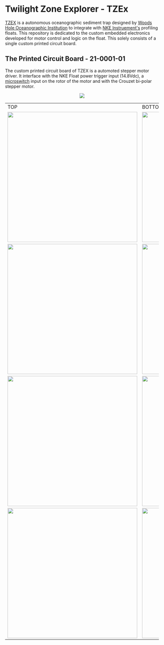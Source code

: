 # Twilight Zone Explorer - TZEx
[TZEX](https://twilightzone.whoi.edu/twilight-zone-explorer-or-tzex/) is a autonomous oceanographic sediment trap designed by [Woods Hole Oceanographic Institution](whoi.edu) to integrate with [NKE Instruement's](https://nke-instrumentation.com/) profiling floats. This repository is dedicated to the custom embedded electronics developed for motor control and logic on the float. This solely consists of a single custom printed circuit board. 
## The Printed Circuit Board - 21-0001-01
The custom printed circuit board of TZEX is a automoted stepper motor driver. It interface with the NKE Float power trigger input (14.8Vdc), a [microswitch](Electrical/Datasheets/Subminiature_DB_Microswitch_Datasheet_US_24_10_17.pdf) input on the rotor of the motor and with the Crouzet bi-polar stepper motor.
<p align="center">
<img src="https://user-images.githubusercontent.com/57682790/220635260-8ced4240-11c2-4f8e-bd2b-63e4a7c850b3.jpg">
</p>

<table>
  <tr>
    <td>TOP</td>
     <td>BOTTOM</td>
  </tr>
  <tr>
    <td><img src="https://user-images.githubusercontent.com/57682790/220621462-779d27ec-7088-4ff4-bec6-0790a2e1c229.png" width="425"></td>
    <td><img src="https://user-images.githubusercontent.com/57682790/220621819-1e854559-0484-46b3-919a-2b13e06a142a.png" width="425"></td>
  </tr>
  <tr>
    <td><img src="https://user-images.githubusercontent.com/57682790/220624975-10237152-066b-463d-b184-dbc02a94f4f9.png" width="425"></td>
    <td><img src="https://user-images.githubusercontent.com/57682790/220624999-451c7662-b4c4-4509-baac-49a1ff4121dd.png" width="425"></td>
  </tr>  
  <tr>
    <td><img src="https://user-images.githubusercontent.com/57682790/220626897-7af56d0b-f9ce-44eb-906c-45cca6fad551.png" width="425"></td>
    <td><img src="https://user-images.githubusercontent.com/57682790/220627097-f30d0d39-b28f-4bc2-884c-6f13bf954918.png" width="425"></td>
  </tr>  
  <tr>
    <td><img src="https://user-images.githubusercontent.com/57682790/220627400-a91a59f2-277d-4078-a30b-b0e0083c43fa.png" width="425"></td>
    <td><img src="https://user-images.githubusercontent.com/57682790/220627501-8ed102e8-2bcd-423c-bb4b-e7406bc8b72b.png" width="425"></td>
  </tr>  
</table>


